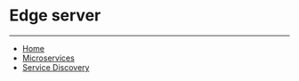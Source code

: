 # Edge server

---

- [Home](./../../README.md)
- [Microservices](./../tutorials.md)
- [Service Discovery](./1_Service_Discovery.md)